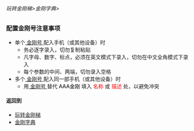 ###### 玩转金刚梯>金刚字典>

### 配置金刚号注意事项

- 单个[ 金刚号 ](https://github.com/a2zitpro/web/blob/master/LadderFree/kkDictionary/KKID.md)配入手机（或其他设备）时
  - 务必逐字录入，切勿复制粘贴
  - 凡字母、数字、标点，必须在英文模式下录入，切勿在中文全角模式下录入
  - 每个参数的中间、两端，切勿录入空格
- 多个[ 金刚号 ](https://github.com/a2zitpro/web/blob/master/LadderFree/kkDictionary/KKID.md)配入同一部手机（或其他设备）时
  - 用[ 金刚号 ](https://github.com/a2zitpro/web/blob/master/LadderFree/kkDictionary/KKID.md)替代<font color="Black"> AAA金刚 </font>填入<font color="Red"> 名称 </font>或<font color="Red"> 描述 </font>处，以避免冲突


#### 返回到
- [玩转金刚梯](https://github.com/a2zitpro/web/blob/master/LadderFree/main.md)
- [金刚字典](https://github.com/a2zitpro/web/blob/master/LadderFree/kkDictionary/kkDictionary.md)

